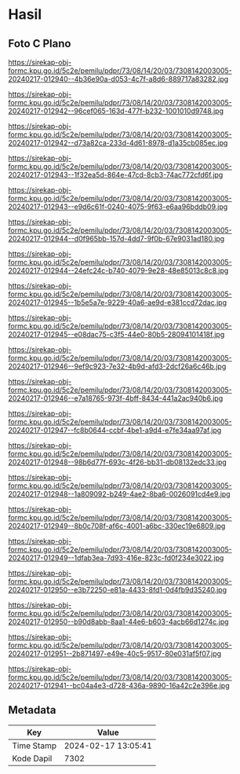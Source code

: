 # Hasil

## Foto C Plano

https://sirekap-obj-formc.kpu.go.id/5c2e/pemilu/pdpr/73/08/14/20/03/7308142003005-20240217-012940--4b36e90a-d053-4c7f-a8d6-889717a83282.jpg

https://sirekap-obj-formc.kpu.go.id/5c2e/pemilu/pdpr/73/08/14/20/03/7308142003005-20240217-012942--96cef065-163d-477f-b232-1001010d9748.jpg

https://sirekap-obj-formc.kpu.go.id/5c2e/pemilu/pdpr/73/08/14/20/03/7308142003005-20240217-012942--d73a82ca-233d-4d61-8978-d1a35cb085ec.jpg

https://sirekap-obj-formc.kpu.go.id/5c2e/pemilu/pdpr/73/08/14/20/03/7308142003005-20240217-012943--1f32ea5d-864e-47cd-8cb3-74ac772cfd6f.jpg

https://sirekap-obj-formc.kpu.go.id/5c2e/pemilu/pdpr/73/08/14/20/03/7308142003005-20240217-012943--e9d6c61f-0240-4075-9f63-e6aa96bddb09.jpg

https://sirekap-obj-formc.kpu.go.id/5c2e/pemilu/pdpr/73/08/14/20/03/7308142003005-20240217-012944--d0f965bb-157d-4dd7-9f0b-67e9031ad180.jpg

https://sirekap-obj-formc.kpu.go.id/5c2e/pemilu/pdpr/73/08/14/20/03/7308142003005-20240217-012944--24efc24c-b740-4079-9e28-48e85013c8c8.jpg

https://sirekap-obj-formc.kpu.go.id/5c2e/pemilu/pdpr/73/08/14/20/03/7308142003005-20240217-012945--1b5e5a7e-9229-40a6-ae9d-e381ccd72dac.jpg

https://sirekap-obj-formc.kpu.go.id/5c2e/pemilu/pdpr/73/08/14/20/03/7308142003005-20240217-012945--e08dac75-c3f5-44e0-80b5-28094101418f.jpg

https://sirekap-obj-formc.kpu.go.id/5c2e/pemilu/pdpr/73/08/14/20/03/7308142003005-20240217-012946--9ef9c923-7e32-4b9d-afd3-2dcf26a6c46b.jpg

https://sirekap-obj-formc.kpu.go.id/5c2e/pemilu/pdpr/73/08/14/20/03/7308142003005-20240217-012946--e7a18765-973f-4bff-8434-441a2ac940b6.jpg

https://sirekap-obj-formc.kpu.go.id/5c2e/pemilu/pdpr/73/08/14/20/03/7308142003005-20240217-012947--fc8b0644-ccbf-4be1-a9d4-e7fe34aa97af.jpg

https://sirekap-obj-formc.kpu.go.id/5c2e/pemilu/pdpr/73/08/14/20/03/7308142003005-20240217-012948--98b6d77f-693c-4f26-bb31-db08132edc33.jpg

https://sirekap-obj-formc.kpu.go.id/5c2e/pemilu/pdpr/73/08/14/20/03/7308142003005-20240217-012948--1a809092-b249-4ae2-8ba6-0026091cd4e9.jpg

https://sirekap-obj-formc.kpu.go.id/5c2e/pemilu/pdpr/73/08/14/20/03/7308142003005-20240217-012949--8b0c708f-af6c-4001-a6bc-330ec19e6809.jpg

https://sirekap-obj-formc.kpu.go.id/5c2e/pemilu/pdpr/73/08/14/20/03/7308142003005-20240217-012949--1dfab3ea-7d93-416e-823c-fd0f234e3022.jpg

https://sirekap-obj-formc.kpu.go.id/5c2e/pemilu/pdpr/73/08/14/20/03/7308142003005-20240217-012950--e3b72250-e81a-4433-8fd1-0d4fb9d35240.jpg

https://sirekap-obj-formc.kpu.go.id/5c2e/pemilu/pdpr/73/08/14/20/03/7308142003005-20240217-012950--b90d8abb-8aa1-44e6-b603-4acb66d1274c.jpg

https://sirekap-obj-formc.kpu.go.id/5c2e/pemilu/pdpr/73/08/14/20/03/7308142003005-20240217-012951--2b871497-e49e-40c5-9517-80e031af5f07.jpg

https://sirekap-obj-formc.kpu.go.id/5c2e/pemilu/pdpr/73/08/14/20/03/7308142003005-20240217-012941--bc04a4e3-d728-436a-9890-16a42c2e396e.jpg


## Metadata

| Key        | Value               |
| ---------- | ------------------- |
| Time Stamp | 2024-02-17 13:05:41 |
| Kode Dapil | 7302                |



